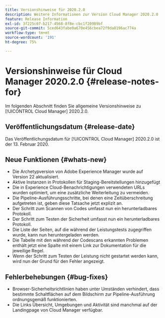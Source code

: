 ```yaml
---
title: Versionshinweise für 2020.2.0
description: Weitere Informationen zur Version Cloud Manager 2020.2.0
feature: Release Information
exl-id: 3f225c07-b217-4568-8f8e-cbc1f20989bf
source-git-commit: 5ced643fabe0a670e456cbea72f9da8196ac774a
workflow-type: tm+mt
source-wordcount: '191'
ht-degree: 75%

---
```


# Versionshinweise für Cloud Manager 2020.2.0 {#release-notes-for}

Im folgenden Abschnitt finden Sie allgemeine Versionshinweise zu [!UICONTROL Cloud Manager] 2020.2.0.

## Veröffentlichungsdatum {#release-date}

Das Veröffentlichungsdatum für [!UICONTROL Cloud Manager] 2020.2.0 ist der 13. Februar 2020.

## Neue Funktionen {#whats-new}

* Die Archetypversion von Adobe Experience Manager wurde auf Version 22 aktualisiert.
* Aktive Instanzen in Protokollen für Staging-Bereitstellungen hinzugefügt
* Die in Experience Cloud-Benachrichtigungen verwendeten URLs wurden optimiert, um eine zusätzliche Weiterleitung zu vermeiden.
* Die Pipeline-Ausführungsschritte, bei denen eine Zeitüberschreitung aufgetreten ist, geben diese Tatsache jetzt explizit an.
* Der Schritt zum Scannen von Codes umfasst nun ein herunterladbares Protokoll.
* Der Schritt zum Testen der Sicherheit umfasst nun ein herunterladbares Protokoll.
* Die Liste der Seiten, auf die während der Leistungstests zugegriffen wurde, kann nun heruntergeladen werden.
* Die Tabelle mit den während der Codescans erkannten Problemen enthält jetzt eine Spalte mit einem Link zur Dokumentation für die jeweilige Regel.
* Wenn der Schritt zum Testen der Leistung nicht gestartet werden kann, wird nun der Grund für den Fehler angezeigt.

## Fehlerbehebungen {#bug-fixes}

* Browser-Sicherheitsrichtlinien haben unter Umständen verhindert, dass bestimmte Schaltflächen auf dem Bildschirm zur Pipeline-Ausführung ordnungsgemäß funktionierten.
* Die Links Übersicht, Umgebungen und Aktivität sind manchmal auf der Landingpage von Cloud Manager verfügbar.
